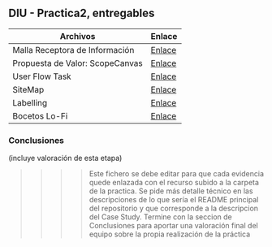 ## DIU - Practica2, entregables


| Archivos       | Enlace                 |
|----------------|------------------------|
| Malla Receptora de Información | [Enlace](./ideacion_malla_receptora.md) |
| Propuesta de Valor: ScopeCanvas | [Enlace](./scope%20canvas.png) |
| User Flow Task | [Enlace](./user_flow_task.md)|
| SiteMap | [Enlace](./sitemap.png) |
| Labelling | [Enlace](./labelling.png) |
| Bocetos Lo-Fi | [Enlace](./bocetos.md) |

### Conclusiones  
(incluye valoración de esta etapa)


>>>> Este fichero se debe editar para que cada evidencia quede enlazada con el recurso subido a la carpeta de la practica. Se pide más detalle técnico en las descripciones de lo que sería el README principal del repositorio y que corresponde a la descripcion del Case Study.
>>>> Termine con la seccion de Conclusiones para aportar una valoración final del equipo sobre la propia realización de la práctica
